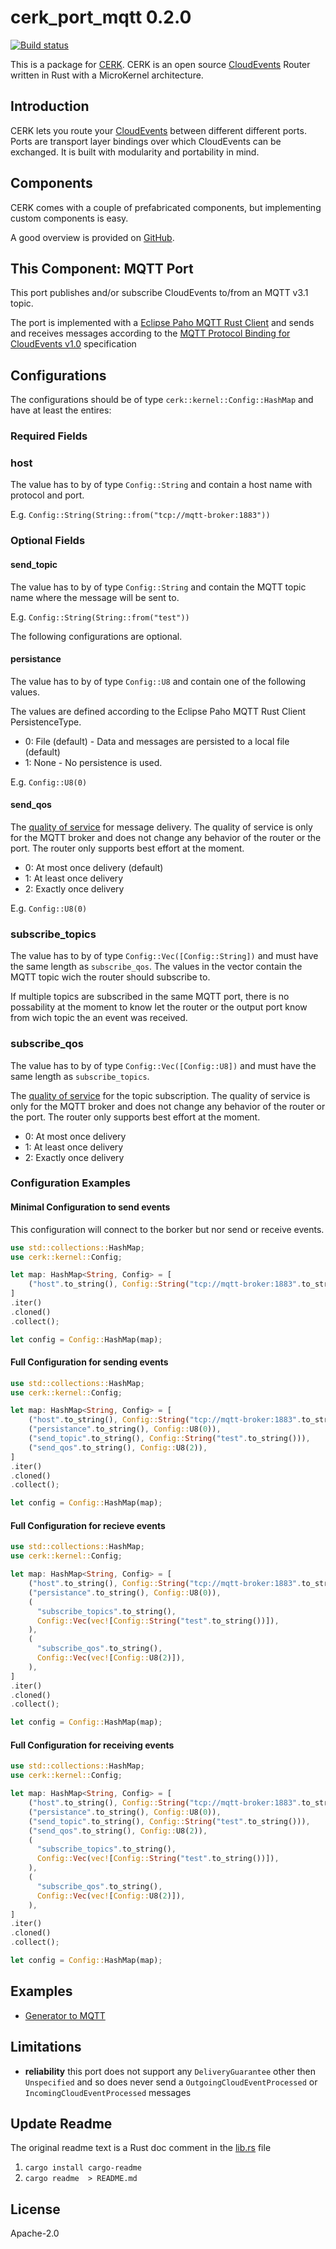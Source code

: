 # cerk_port_mqtt 0.2.0

[![Build status](https://badge.buildkite.com/4494e29d5f2c47e3fe998af46dff78a447800a76a68024e392.svg?branch=master)](https://buildkite.com/ce-rust/cerk)


This is a package for [CERK](https://github.com/ce-rust/cerk).
CERK is an open source [CloudEvents](https://github.com/cloudevents/spec) Router written in Rust with a MicroKernel architecture.

## Introduction

CERK lets you route your [CloudEvents](https://github.com/cloudevents/spec) between different different ports.
Ports are transport layer bindings over which CloudEvents can be exchanged.
It is built with modularity and portability in mind.

## Components

CERK comes with a couple of prefabricated components, but implementing custom components is easy.

A good overview is provided on [GitHub](https://github.com/ce-rust/cerk/).

## This Component: MQTT Port

This port publishes and/or subscribe CloudEvents to/from an MQTT v3.1 topic.

The port is implemented with a [Eclipse Paho MQTT Rust Client](https://github.com/eclipse/paho.mqtt.rust)
and sends and receives messages according to the
[MQTT Protocol Binding for CloudEvents v1.0](https://github.com/cloudevents/spec/blob/v1.0/mqtt-protocol-binding.md)
specification

## Configurations

The configurations should be of type `cerk::kernel::Config::HashMap` and have at least the entires:

### Required Fields

### host

The value has to by of type `Config::String` and contain a host name with protocol and port.

E.g. `Config::String(String::from("tcp://mqtt-broker:1883"))`

### Optional Fields

#### send_topic

The value has to by of type `Config::String` and contain the MQTT topic name where the message will be sent to.

E.g. `Config::String(String::from("test"))`

The following configurations are optional.

#### persistance

The value has to by of type `Config::U8` and contain one of the following values.

The values are defined according to the Eclipse Paho MQTT Rust Client PersistenceType.

* 0: File (default) -  Data and messages are persisted to a local file (default)
* 1: None - No persistence is used.

E.g. `Config::U8(0)`

#### send_qos

The [quality of service](http://docs.oasis-open.org/mqtt/mqtt/v3.1.1/os/mqtt-v3.1.1-os.html#_Toc398718099) for message delivery.
The quality of service is only for the MQTT broker and does not change any behavior of the router or the port.
The router only supports best effort at the moment.

* 0: At most once delivery (default)
* 1: At least once delivery
* 2: Exactly once delivery

E.g. `Config::U8(0)`

### subscribe_topics

The value has to by of type `Config::Vec([Config::String])` and must have the same length as `subscribe_qos`.
The values in the vector contain the MQTT topic wich the router should subscribe to.

If multiple topics are subscribed in the same MQTT port,
there is no possability at the moment to know let the router or the output port know from wich topic the an event was received.

### subscribe_qos

The value has to by of type `Config::Vec([Config::U8])` and must have the same length as `subscribe_topics`.

The [quality of service](http://docs.oasis-open.org/mqtt/mqtt/v3.1.1/os/mqtt-v3.1.1-os.html#_Toc398718099) for the topic subscription.
The quality of service is only for the MQTT broker and does not change any behavior of the router or the port.
The router only supports best effort at the moment.

* 0: At most once delivery
* 1: At least once delivery
* 2: Exactly once delivery

### Configuration Examples

#### Minimal Configuration to send events

This configuration will connect to the borker but nor send or receive events.

```rust
use std::collections::HashMap;
use cerk::kernel::Config;

let map: HashMap<String, Config> = [
    ("host".to_string(), Config::String("tcp://mqtt-broker:1883".to_string())),
]
.iter()
.cloned()
.collect();

let config = Config::HashMap(map);
```

#### Full Configuration for sending events

```rust
use std::collections::HashMap;
use cerk::kernel::Config;

let map: HashMap<String, Config> = [
    ("host".to_string(), Config::String("tcp://mqtt-broker:1883".to_string())),
    ("persistance".to_string(), Config::U8(0)),
    ("send_topic".to_string(), Config::String("test".to_string())),
    ("send_qos".to_string(), Config::U8(2)),
]
.iter()
.cloned()
.collect();

let config = Config::HashMap(map);
```

#### Full Configuration for recieve events

```rust
use std::collections::HashMap;
use cerk::kernel::Config;

let map: HashMap<String, Config> = [
    ("host".to_string(), Config::String("tcp://mqtt-broker:1883".to_string())),
    ("persistance".to_string(), Config::U8(0)),
    (
      "subscribe_topics".to_string(),
      Config::Vec(vec![Config::String("test".to_string())]),
    ),
    (
      "subscribe_qos".to_string(),
      Config::Vec(vec![Config::U8(2)]),
    ),
]
.iter()
.cloned()
.collect();

let config = Config::HashMap(map);
```

#### Full Configuration for receiving events

```rust
use std::collections::HashMap;
use cerk::kernel::Config;

let map: HashMap<String, Config> = [
    ("host".to_string(), Config::String("tcp://mqtt-broker:1883".to_string())),
    ("persistance".to_string(), Config::U8(0)),
    ("send_topic".to_string(), Config::String("test".to_string())),
    ("send_qos".to_string(), Config::U8(2)),
    (
      "subscribe_topics".to_string(),
      Config::Vec(vec![Config::String("test".to_string())]),
    ),
    (
      "subscribe_qos".to_string(),
      Config::Vec(vec![Config::U8(2)]),
    ),
]
.iter()
.cloned()
.collect();

let config = Config::HashMap(map);
```

## Examples

* [Generator to MQTT](https://github.com/ce-rust/cerk/tree/master/examples/src/mqtt/)

## Limitations

* **reliability** this port does not support any `DeliveryGuarantee` other then `Unspecified` and so does never send a `OutgoingCloudEventProcessed` or `IncomingCloudEventProcessed` messages


## Update Readme

The original readme text is a Rust doc comment in the [lib.rs](./cloudevents/src/lib.rs) file

1. `cargo install cargo-readme`
2. `cargo readme  > README.md`

## License

Apache-2.0
